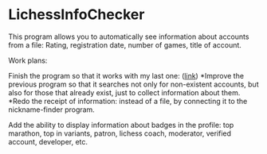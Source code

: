 # LichessInfoChecker
This program allows you to automatically see information about accounts from a file: Rating, registration date, number of games, title of account.

Work plans:

Finish the program so that it works with my last one: ([link](https://github.com/Tevajs/Lichess-nickname-finder))
*Improve the previous program so that it searches not only for non-existent accounts, but also for those that already exist, just to collect information about them.
*Redo the receipt of information: instead of a file, by connecting it to the nickname-finder program.

Add the ability to display information about badges in the profile: top marathon, top in variants, patron, lichess coach, moderator, verified account, developer, etc.
